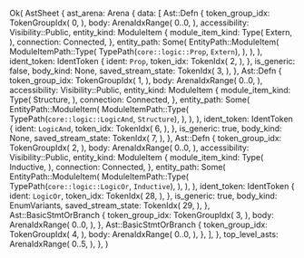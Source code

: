 Ok(
    AstSheet {
        ast_arena: Arena {
            data: [
                Ast::Defn {
                    token_group_idx: TokenGroupIdx(
                        0,
                    ),
                    body: ArenaIdxRange(
                        0..0,
                    ),
                    accessibility: Visibility::Public,
                    entity_kind: ModuleItem {
                        module_item_kind: Type(
                            Extern,
                        ),
                        connection: Connected,
                    },
                    entity_path: Some(
                        EntityPath::ModuleItem(
                            ModuleItemPath::Type(
                                TypePath(`core::logic::Prop`, `Extern`),
                            ),
                        ),
                    ),
                    ident_token: IdentToken {
                        ident: `Prop`,
                        token_idx: TokenIdx(
                            2,
                        ),
                    },
                    is_generic: false,
                    body_kind: None,
                    saved_stream_state: TokenIdx(
                        3,
                    ),
                },
                Ast::Defn {
                    token_group_idx: TokenGroupIdx(
                        1,
                    ),
                    body: ArenaIdxRange(
                        0..0,
                    ),
                    accessibility: Visibility::Public,
                    entity_kind: ModuleItem {
                        module_item_kind: Type(
                            Structure,
                        ),
                        connection: Connected,
                    },
                    entity_path: Some(
                        EntityPath::ModuleItem(
                            ModuleItemPath::Type(
                                TypePath(`core::logic::LogicAnd`, `Structure`),
                            ),
                        ),
                    ),
                    ident_token: IdentToken {
                        ident: `LogicAnd`,
                        token_idx: TokenIdx(
                            6,
                        ),
                    },
                    is_generic: true,
                    body_kind: None,
                    saved_stream_state: TokenIdx(
                        7,
                    ),
                },
                Ast::Defn {
                    token_group_idx: TokenGroupIdx(
                        2,
                    ),
                    body: ArenaIdxRange(
                        0..0,
                    ),
                    accessibility: Visibility::Public,
                    entity_kind: ModuleItem {
                        module_item_kind: Type(
                            Inductive,
                        ),
                        connection: Connected,
                    },
                    entity_path: Some(
                        EntityPath::ModuleItem(
                            ModuleItemPath::Type(
                                TypePath(`core::logic::LogicOr`, `Inductive`),
                            ),
                        ),
                    ),
                    ident_token: IdentToken {
                        ident: `LogicOr`,
                        token_idx: TokenIdx(
                            28,
                        ),
                    },
                    is_generic: true,
                    body_kind: EnumVariants,
                    saved_stream_state: TokenIdx(
                        29,
                    ),
                },
                Ast::BasicStmtOrBranch {
                    token_group_idx: TokenGroupIdx(
                        3,
                    ),
                    body: ArenaIdxRange(
                        0..0,
                    ),
                },
                Ast::BasicStmtOrBranch {
                    token_group_idx: TokenGroupIdx(
                        4,
                    ),
                    body: ArenaIdxRange(
                        0..0,
                    ),
                },
            ],
        },
        top_level_asts: ArenaIdxRange(
            0..5,
        ),
    },
)